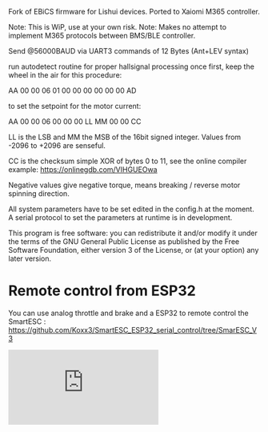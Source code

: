 Fork of EBiCS firmware for Lishui devices. Ported to Xaiomi M365 controller. 


Note:  This is WiP, use at your own risk. 
Note:  Makes no attempt to implement M365 protocols between BMS/BLE controller.

Send @56000BAUD via UART3 commands of 12 Bytes (Ant+LEV syntax)

run autodetect routine for proper hallsignal processing once first, keep the wheel in the air for this procedure:

AA 00 00 06 01 00 00 00 00 00 00 AD

to set the setpoint for the motor current:

AA 00 00 06 00 00 00 LL MM 00 00 CC

LL is the LSB and MM the MSB of the 16bit signed integer. Values from -2096 to +2096 are senseful.

CC is the checksum simple XOR of bytes 0 to 11, see the online compiler example:
https://onlinegdb.com/VIHGUEOwa

Negative values give negative torque, means breaking / reverse motor spinning direction.

All system parameters have to be set edited in the config.h at the moment.
A serial protocol to set the parameters at runtime is in development.

This program is free software: you can redistribute it and/or modify
it under the terms of the GNU General Public License as published by
the Free Software Foundation, either version 3 of the License, or
(at your option) any later version.

# Remote control from ESP32
You can use analog throttle and brake and a ESP32 to remote control the SmartESC :
https://github.com/Koxx3/SmartESC_ESP32_serial_control/tree/SmarESC_V3

![wiring diagram](https://www.pedelecforum.de/forum/index.php?attachments/1611936761066-png.364172/)

